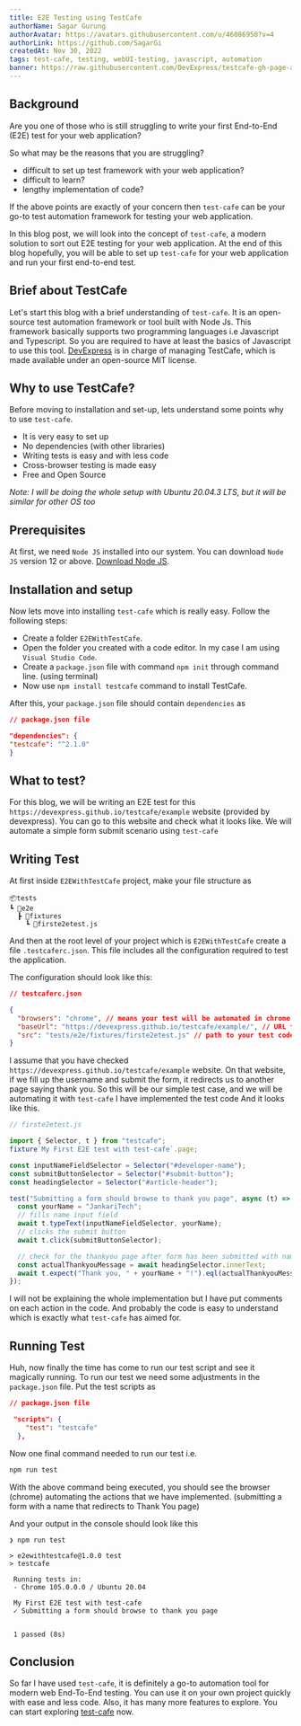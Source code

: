 ```yaml
---
title: E2E Testing using TestCafe
authorName: Sagar Gurung
authorAvatar: https://avatars.githubusercontent.com/u/46086950?v=4
authorLink: https://github.com/SagarGi
createdAt: Nov 30, 2022
tags: test-cafe, testing, webUI-testing, javascript, automation
banner: https://raw.githubusercontent.com/DevExpress/testcafe-gh-page-assets/master/src/images/testcafe-ogp-icon.png
---
```

## Background

Are you one of those who is still struggling to write your first End-to-End (E2E) test for your web application?

So what may be the reasons that you are struggling?

- difficult to set up test framework with your web application?
- difficult to learn?
- lengthy implementation of code?

If the above points are exactly of your concern then `test-cafe` can be your go-to test automation framework for testing your web application.

In this blog post, we will look into the concept of `test-cafe`, a modern solution to sort out E2E testing for your web application. At the end of this blog hopefully, you will be able to set up `test-cafe` for your web application and run your first end-to-end test.

## Brief about TestCafe
Let's start this blog with a brief understanding of `test-cafe`. It is an open-source test automation framework or tool built with Node Js. This framework basically supports two programming languages i.e Javascript and Typescript. So you are required to have at least the basics of Javascript to use this tool. [DevExpress](https://www.devexpress.com/) is in charge of managing TestCafe, which is made available under an open-source MIT license.

## Why to use TestCafe?
Before moving to installation and set-up, lets understand some points why to use `test-cafe`.

- It is very easy to set up
- No dependencies (with other libraries)
- Writing tests is easy and with less code
- Cross-browser testing is made easy
- Free and Open Source

*Note: I will be doing the whole setup with Ubuntu 20.04.3 LTS, but it will be similar for other OS too*

## Prerequisites

At first, we need `Node JS` installed into our system. You can download `Node JS` version 12 or above. [Download Node JS](https://nodejs.org/en/download/).

## Installation and setup
Now lets move into installing `test-cafe` which is really easy. Follow the following steps:

- Create a folder `E2EWithTestCafe`.
- Open the folder you created with a code editor. In my case I am using `Visual Studio Code`.
- Create a `package.json` file with command `npm init` through command line. (using terminal)
- Now use `npm install testcafe` command to install TestCafe.

After this, your `package.json` file should contain `dependencies` as

```json
// package.json file

"dependencies": {
"testcafe": "^2.1.0"
}
```

## What to test?

For this blog, we will be writing an E2E test for this `https://devexpress.github.io/testcafe/example` website (provided by devexpress). You can go to this website and check what it looks like. We will automate a simple form submit scenario using `test-cafe`

##  Writing Test

At first inside `E2EWithTestCafe` project, make your file structure as

```
📦tests
┗ 📂e2e
  ┣ 📂fixtures
    ┗ 📜firste2etest.js

```
And then at the root level of your project which is `E2EWithTestCafe` create a file `.testcaferc.json`. This file includes all the configuration required to test the application.

The configuration should look like this:
```json
// testcaferc.json

{
  "browsers": "chrome", // means your test will be automated in chrome browser
  "baseUrl": "https://devexpress.github.io/testcafe/example/", // URL for your web application to be tested or automated
  "src": "tests/e2e/fixtures/firste2etest.js" // path to your test code to execute
}

```

I assume that you have checked `https://devexpress.github.io/testcafe/example` website. On that website, if we fill up the username and submit the form, it redirects us to another page saying thank you. So this will be our simple test case, and we will be automating it with `test-cafe`
I have implemented the test code And it looks like this.

```js
// firste2etest.js

import { Selector, t } from "testcafe";
fixture`My First E2E test with test-cafe`.page;

const inputNameFieldSelector = Selector("#developer-name");
const submitButtonSelector = Selector("#submit-button");
const headingSelector = Selector("#article-header");

test("Submitting a form should browse to thank you page", async (t) => {
  const yourName = "JankariTech";
  // fills name input field
  await t.typeText(inputNameFieldSelector, yourName);
  // clicks the submit button
  await t.click(submitButtonSelector);

  // check for the thankyou page after form has been submitted with name
  const actualThankyouMessage = await headingSelector.innerText;
  await t.expect("Thank you, " + yourName + "!").eql(actualThankyouMessage);
});


```

I will not be explaining the whole implementation but I have put comments on each action in the code. And probably the code is easy to understand which is exactly what `test-cafe` has aimed for.

## Running Test

Huh, now finally the time has come to run our test script and see it magically running. To run our test we need some adjustments in the `package.json` file. Put the test scripts as

```json
// package.json file

 "scripts": {
    "test": "testcafe"
  },

```

Now one final command needed to run our test i.e.

```bash
npm run test
```

With the above command being executed, you should see the browser (chrome) automating the actions that we have implemented. (submitting a form with a name that redirects to Thank You page)

And your output in the console should look like this

```console
❯ npm run test

> e2ewithtestcafe@1.0.0 test
> testcafe

 Running tests in:
 - Chrome 105.0.0.0 / Ubuntu 20.04

 My First E2E test with test-cafe
 ✓ Submitting a form should browse to thank you page


 1 passed (8s)

```

## Conclusion

So far I have used `test-cafe`, it is definitely a go-to automation tool for modern web End-To-End testing.
You can use it on your own project quickly with ease and less code. Also, it has many more features to explore. You can start exploring [test-cafe](https://testcafe.io/) now.
